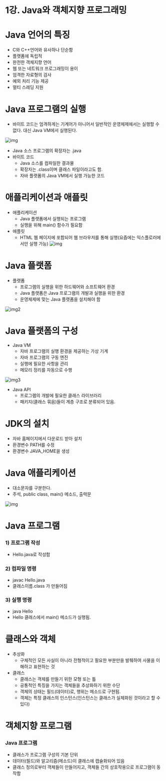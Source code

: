 # 1강. Java와 객체지향 프로그래밍

# Java 언어의 특징

- C와 C++언어와 유사하나 단순함
- 플랫폼에 독립적
- 완전한 객체지향 언어
- 웹 또는 네트워크 프로그래밍이 용이
- 엄격한 자료형의 검사
- 예외 처리 기능 제공
- 멀티 스레딩 지원

# Java 프로그램의 실행

- 바이트 코드는 엄격하게는 기계어가 아니어서 일반적인 운영체제에서는 실행할 수 없다. 대신 Java VM에서 실행된다.

![img](https://user-images.githubusercontent.com/43905552/154262241-f8a72fef-f6bc-4b8f-beb6-1d07b23934ca.png)

- Java 소스 프로그램의 확장자는 .java
- 바이트 코드
    - Java 소스를 컴파일한 결과물
    - 확장자는 .class이며 클래스 파일이라고도 함.
    - 자바 플랫폼의 Java VM에서 실행 가능한 코드

# 애플리케이션과 애플릿

- 애플리케이션
    - Java 플랫폼에서 실행되는 프로그램
    - 실행을 위해 main() 함수가 필요함
- 애플릿
    - HTML 웹 페이지에 포함되어 웹 브라우저를 통해 실행(요즘에는 익스플로러에서만 실행 가능)
      ![img](https://user-images.githubusercontent.com/43905552/154264452-fca61914-f2a5-4f90-9417-4d1d6415f770.png)

# Java 플랫폼

- 플랫폼
    - 프로그램의 실행을 위한 하드웨어와 소프트웨어 환경
    - Java 플랫폼은 Java 프로그램의 개발과 실행을 위한 환경
    - 운영체제에 맞는 Java 플랫폼을 설치해야 함

![img2](https://user-images.githubusercontent.com/43905552/154264528-a21608c0-a8c4-429c-96a5-b021d7619709.png)

# Java 플랫폼의 구성

- Java VM
    - 자바 프로그램의 실행 환경을 제공하는 가상 기계
    - 자바 프로그램의 구동 엔진
    - 실행에 필요한 사항을 관리
    - 메모리 정리를 자동으로 수행

![img3](https://user-images.githubusercontent.com/43905552/154264594-e881fdec-4dca-43a0-bff2-e4c9cd8da520.png)

- Java API
    - 프로그램의 개발에 필요한 클래스 라이브러리
    - 패키지(클래스 묶음)들이 계층 구조로 분류되어 있음.

# JDK의 설치

- 자바 홈페이지에서 다운로드 받아 설치
- 환경변수 PATH를 수정
- 환경변수 JAVA_HOME을 생성

# Java 애플리케이션

- 대소문자를 구분한다.
- 주석, public class, main() 메소드, 출력문

![img](https://user-images.githubusercontent.com/43905552/154266452-71aa15b9-b3f8-4bcd-b3f9-2c407fa08ebf.png)

# Java  프로그램

### 1) 프로그램 작성

- Hello.java로 작성함

### 2) 컴파일 명령

- javac Hello.java
- 클래스이름.class 가 만들어짐

### 3)  실행 명령

- java Hello
- Hello 클래스에서 main() 메소드가 실행됨.


# 클래스와 객체

- 추상화
    - 구체적인 모든 사실이 아니라 전형적이고 필요한 부분만을 발췌하여 사물을 이해하고 표현하는 것
- 클래스
    - 클래스는 객체를 만들기 위한 모형 또는 틀
    - 공통적인 특징을 가지는 객체들을 추상화하기 위한 수단
    - 객체의 상태는 필드(데이터)로, 행위는 메소드로 구현됨.
    - 객체는 특정 클래스의 인스턴스(인스턴스는 클래스가 실체화된 것이라고 할 수 있다)

# 객체지향 프로그램
### Java 프로그램

- 클래스가 프로그램 구성의 기본 단위
- 데이터(필드)와 알고리즘(메소드)이 클래스에 캡슐화되어 있음
- 클래스 정의로부터 객체들이 만들어지고, 객체들 간의 상호작용으로 프로그램이 동작함